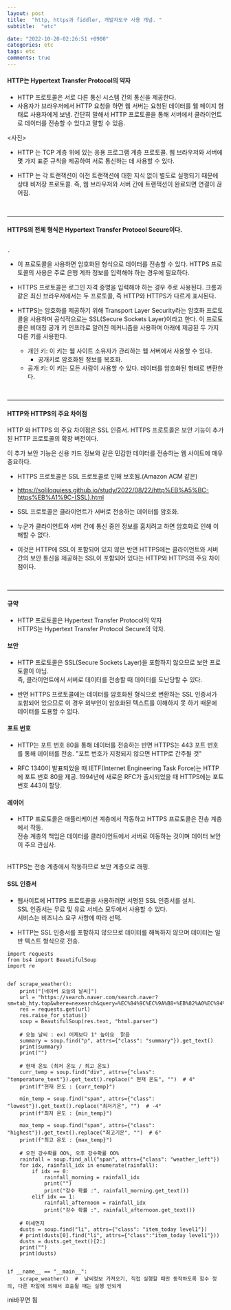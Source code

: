 ```yaml
---
layout: post
title:  "http, https과 fiddler, 개발자도구 사용 개념. "
subtitle:  "etc"

date: "2022-10-20-02:26:51 +0900"
categories: etc
tags: etc
comments: true
---
```



#### HTTP는 Hypertext Transfer Protocol의 약자

- HTTP 프로토콜은 서로 다른 통신 시스템 간의 통신을 제공한다. 
- 사용자가 브라우저에서 HTTP 요청을 하면 웹 서버는 요청된 데이터를 웹 페이지 형태로 사용자에게 보냄. 간단히 말해서 HTTP 프로토콜을 통해 서버에서 클라이언트로 데이터를 전송할 수 있다고 말할 수 있음.

<사진>

- HTTP 는 TCP 계층 위에 있는 응용 프로그램 계층 프로토콜. 웹 브라우저와 서버에 몇 가지 표준 규칙을 제공하여 서로 통신하는 데 사용할 수 있다.

- HTTP 는 각 트랜잭션이 이전 트랜잭션에 대한 지식 없이 별도로 실행되기 때문에 상태 비저장 프로토콜. 즉, 웹 브라우저와 서버 간에 트랜잭션이 완료되면 연결이 끊어짐.

<br>

----


#### HTTPS의 전체 형식은 Hypertext Transfer Protocol Secure이다.

                                                                                                                                                                                                                           . 

- 이 프로토콜을 사용하면 암호화된 형식으로 데이터를 전송할 수 있다. HTTPS 프로토콜의 사용은 주로 은행 계좌 정보를 입력해야 하는 경우에 필요하다.                                         

- HTTPS 프로토콜은 로그인 자격 증명을 입력해야 하는 경우 주로 사용된다. 크롬과 같은 최신 브라우저에서는 두 프로토콜, 즉 HTTP와 HTTPS가 다르게 표시된다. 

- HTTPS는 암호화를 제공하기 위해 Transport Layer Security라는 암호화 프로토콜을 사용하며 공식적으로는 SSL(Secure Sockets Layer)이라고 한다. 이 프로토콜은 비대칭 공개 키 인프라로 알려진 메커니즘을 사용하며 아래에 제공된 두 가지 다른 키를 사용한다.



    - 개인 키: 이 키는 웹 사이트 소유자가 관리하는 웹 서버에서 사용할 수 있다.
        - 공개키로 암호화된 정보를 복호화.
    - 공개 키: 이 키는 모든 사람이 사용할 수 있다. 데이터를 암호화된 형태로 변환한다.

<br>

------

#### HTTP와 HTTPS의 주요 차이점


HTTP 와 HTTPS 의 주요 차이점은 SSL 인증서. HTTPS 프로토콜은 보안 기능이 추가된 HTTP 프로토콜의 확장 버전이다.

이 추가 보안 기능은 신용 카드 정보와 같은 민감한 데이터를 전송하는 웹 사이트에 매우 중요하다.


- HTTPS 프로토콜은 SSL 프로토콜로 인해 보호됨.(Amazon ACM 같은)
 - https://soliloquiess.github.io/study/2022/08/22/http%EB%A5%BC-https%EB%A1%9C-(SSL).html

- SSL 프로토콜은 클라이언트가 서버로 전송하는 데이터를 암호화. 
 
- 누군가 클라이언트와 서버 간에 통신 중인 정보를 훔치려고 하면 암호화로 인해 이해할 수 없다. 

- 이것은 HTTP에 SSL이 포함되어 있지 않은 반면 HTTPS에는 클라이언트와 서버 간의 보안 통신을 제공하는 SSL이 포함되어 있다는 HTTP와 HTTPS의 주요 차이점이다.

<br>

 -----------------


#### 규약

- HTTP 프로토콜은 Hypertext Transfer Protocol의 약자<br> HTTPS는 Hypertext Transfer Protocol Secure의 약자.

#### 보안
 
- HTTP 프로토콜은 SSL(Secure Sockets Layer)을 포함하지 않으므로 보안 프로토콜이 아님.<br> 즉, 클라이언트에서 서버로 데이터를 전송할 때 데이터를 도난당할 수 있다. 

- 반면 HTTPS 프로토콜에는 데이터를 암호화된 형식으로 변환하는 SSL 인증서가 포함되어 있으므로 이 경우 외부인이 암호화된 텍스트를 이해하지 못 하기 때문에 데이터를 도용할 수 없다.

#### 포트 번호

- HTTP는 포트 번호 80을 통해 데이터를 전송하는 반면 HTTPS는 443 포트 번호를 통해 데이터를 전송. "포트 번호가 지정되지 않으면 HTTP로 간주될 것"

- RFC 1340이 발표되었을 때 IETF(Internet Engineering Task Force)는 HTTP에 포트 번호 80을 제공. 1994년에 새로운 RFC가 출시되었을 때 HTTPS에는 포트 번호 443이 할당.

#### 레이어

- HTTP 프로토콜은 애플리케이션 계층에서 작동하고 HTTPS 프로토콜은 전송 계층에서 작동. <br>
전송 계층의 책임은 데이터를 클라이언트에서 서버로 이동하는 것이며 데이터 보안이 주요 관심사. 
<br>
HTTPS는 전송 계층에서 작동하므로 보안 계층으로 래핑.

#### SSL 인증서

- 웹사이트에 HTTPS 프로토콜을 사용하려면 서명된 SSL 인증서를 설치.<br>
SSL 인증서는 무료 및 유료 서비스 모두에서 사용할 수 있다.
<br> 서비스는 비즈니스 요구 사항에 따라 선택.

- HTTP는 SSL 인증서를 포함하지 않으므로 데이터를 해독하지 않으며 데이터는 일반 텍스트 형식으로 전송.

```
import requests
from bs4 import BeautifulSoup
import re


def scrape_weather():
    print("[네이버 오늘의 날씨]")
    url = "https://search.naver.com/search.naver?sm=tab_hty.top&where=nexearch&query=%EC%84%9C%EC%9A%B8+%EB%82%A0%EC%94%A8"
    res = requests.get(url)
    res.raise_for_status()
    soup = BeautifulSoup(res.text, "html.parser")

    # 오늘 날씨 : ex) 어제보다 1° 높아요  맑음
    summary = soup.find("p", attrs={"class": "summary"}).get_text()
    print(summary)
    print("")

    # 현재 온도 (최저 온도 / 최고 온도)
    curr_temp = soup.find("div", attrs={"class": "temperature_text"}).get_text().replace(" 현재 온도", "")  # 4°
    print(f"현재 온도 : {curr_temp}")

    min_temp = soup.find("span", attrs={"class": "lowest"}).get_text().replace("최저기온", "")  # -4°
    print(f"최저 온도 : {min_temp}")

    max_temp = soup.find("span", attrs={"class": "highest"}).get_text().replace("최고기온", "")  # 6°
    print(f"최고 온도 : {max_temp}")

    # 오전 강수확률 OO%, 오후 강수확률 OO%
    rainfall = soup.find_all("span", attrs={"class": "weather_left"})
    for idx, rainfall_idx in enumerate(rainfall):
        if idx == 0:
            rainfall_morning = rainfall_idx
            print("")
            print("강수 확률 :", rainfall_morning.get_text())
        elif idx == 1:
            rainfall_afternoon = rainfall_idx
            print("강수 확률 :", rainfall_afternoon.get_text())

    # 미세먼지
    dusts = soup.find("li", attrs={"class": "item_today level1"})
    # print(dusts[0].find("li", attrs={"class":"item_today level1"}))
    dusts = dusts.get_text()[2:]
    print("")
    print(dusts)


if __name__ == "__main__":
    scrape_weather()  #  날씨정보 가져오기, 직접 실행할 때만 동작하도록 함수 정의, 다른 파일에 의해서 호출될 때는 실행 안되게
```

ini바꾸면 됨